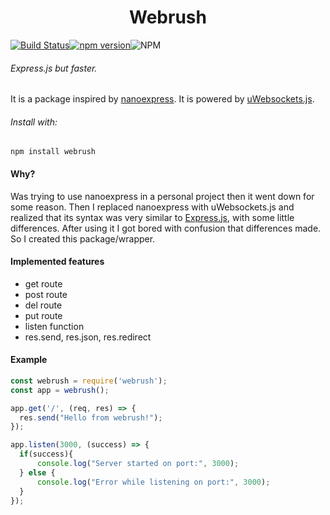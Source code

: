 <h1 align="center">
	Webrush
</h1>

[![Build Status](https://cloud.drone.io/api/badges/gokayokyay/webrush/status.svg)](https://cloud.drone.io/gokayokyay/webrush)[![npm version](https://badge.fury.io/js/webrush.svg)](https://badge.fury.io/js/webrush)![NPM](https://img.shields.io/npm/l/webrush)
###### Express.js but faster.

It is a package inspired by [nanoexpress](https://github.com/dalisoft/nanoexpress "nanoexpress"). It is powered by [uWebsockets.js](https://github.com/uNetworking/uWebSockets.js "uWebsockets.js").

###### Install with:
`npm install webrush`

#### Why?
Was trying to use nanoexpress in a personal project then it went down for some reason. Then I replaced nanoexpress with uWebsockets.js and realized that its syntax was very similar to [Express.js](https://github.com/expressjs/express "Express.js"), with some little differences. After using it I got bored with confusion that differences made. So I created this package/wrapper.

#### Implemented features
- get route
- post route
- del route
- put route
- listen function
- res.send, res.json, res.redirect

#### Example
```javascript
const webrush = require('webrush');
const app = webrush();

app.get('/', (req, res) => {
  res.send("Hello from webrush!");
});

app.listen(3000, (success) => {
  if(success){
	  console.log("Server started on port:", 3000);
  } else {
	  console.log("Error while listening on port:", 3000);
  }
});
```
